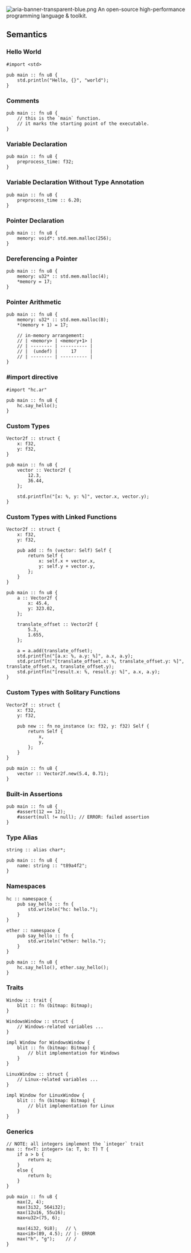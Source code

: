 ![aria-banner-transparent-blue.png](assets/aria-banner-transparent-blue.png?raw=true)
An open-source high-performance programming language & toolkit.

## Semantics

### Hello World
```aria
#import <std>

pub main :: fn u8 {
	std.println("Hello, {}", "world");
}
```

### Comments
```aria
pub main :: fn u8 {
	// this is the `main` function.
	// it marks the starting point of the executable.
}
```

### Variable Declaration
```aria
pub main :: fn u8 {
	preprocess_time: f32;
}
```

### Variable Declaration Without Type Annotation
```aria
pub main :: fn u8 {
	preprocess_time :: 6.20;
}
```

### Pointer Declaration
```aria
pub main :: fn u8 {
	memory: void*: std.mem.malloc(256);
}
```

### Dereferencing a Pointer
```aria
pub main :: fn u8 {
	memory: u32* :: std.mem.malloc(4);
	*memory = 17;
}
```

### Pointer Arithmetic

```aria
pub main :: fn u8 {
	memory: u32* :: std.mem.malloc(8);
	*(memory + 1) = 17;

	// in-memory arrangement:
	// | <memory> | <memory+1> |
	// | -------- | ---------- |
	// |  (undef) |     17     |
	// | -------- | ---------- |
}
```

### #import directive

```aria
#import "hc.ar"

pub main :: fn u8 {
	hc.say_hello();
}
```

### Custom Types

```aria
Vector2f :: struct {
	x: f32,
	y: f32,
}

pub main :: fn u8 {
	vector :: Vector2f {
		12.3,
		36.44,
	};

	std.printfln("[x: %, y: %]", vector.x, vector.y);
}
```

### Custom Types with Linked Functions

```aria
Vector2f :: struct {
	x: f32,
	y: f32,

	pub add :: fn (vector: Self) Self {
		return Self {
			x: self.x + vector.x,
			y: self.y + vector.y,
		};
	}
}

pub main :: fn u8 {
	a :: Vector2f {
		x: 45.4,
		y: 323.02,
	};

	translate_offset :: Vector2f {
		5.3,
		1.655,
	};

	a = a.add(translate_offset);
	std.printfln("[a.x: %, a.y: %]", a.x, a.y);
	std.printfln("[translate_offset.x: %, translate_offset.y: %]", translate_offset.x, translate_offset.y);
	std.printfln("[result.x: %, result.y: %]", a.x, a.y);
}
```

### Custom Types with Solitary Functions

```aria
Vector2f :: struct {
	x: f32,
	y: f32,

	pub new :: fn no_instance (x: f32, y: f32) Self {
		return Self {
			x,
			y,
		};
	}
}

pub main :: fn u8 {
	vector :: Vector2f.new(5.4, 0.71);
}
```

### Built-in Assertions

```aria
pub main :: fn u8 {
	#assert(12 == 12);
	#assert(null != null); // ERROR: failed assertion
}
```

### Type Alias

```aria
string :: alias char*;

pub main :: fn u8 {
	name: string :: "t89a4f2";
}
```

### Namespaces

```aria
hc :: namespace {
	pub say_hello :: fn {
		std.writeln("hc: hello.");
	}
}

ether :: namespace {
	pub say_hello :: fn {
		std.writeln("ether: hello.");
	}
}

pub main :: fn u8 {
	hc.say_hello(), ether.say_hello();
}
```

### Traits

```aria
Window :: trait {
	blit :: fn (bitmap: Bitmap);
}

WindowsWindow :: struct {
	// Windows-related variables ...
}

impl Window for WindowsWindow {
	blit :: fn (bitmap: Bitmap) {
		// blit implementation for Windows
	}
}

LinuxWindow :: struct {
	// Linux-related variables ...
}

impl Window for LinuxWindow {
	blit :: fn (bitmap: Bitmap) {
		// blit implementation for Linux
	}
}
```

### Generics

```aria
// NOTE: all integers implement the `integer` trait
max :: fn<T: integer> (a: T, b: T) T {
	if a > b {
		return a;
	}
	else {
		return b;
	}
}

pub main :: fn u8 {
	max(2, 4);
	max(3i32, 564i32);
	max(12u16, 55u16);
	max<u32>(75, 6);

	max(4i32, 9i8);   // \
	max<i8>(89, 4.5); // |- ERROR
	max("h", "g");    // /
}
```
